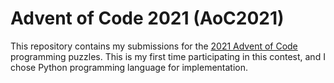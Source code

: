 # Advent of Code 2021 (AoC2021)
This repository contains my submissions for the [2021 Advent of Code](https://adventofcode.com/) programming puzzles. 
This is my first time participating in this contest, and I chose Python programming language for implementation.